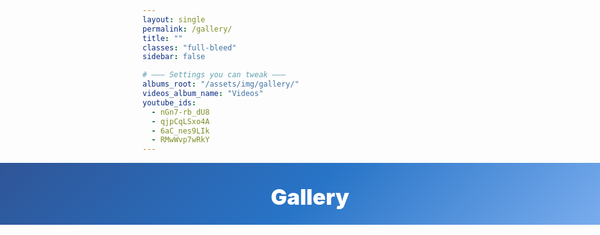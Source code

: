 ```yaml
---
layout: single
permalink: /gallery/
title: ""
classes: "full-bleed"
sidebar: false

# ——— Settings you can tweak ———
albums_root: "/assets/img/gallery/"
videos_album_name: "Videos"
youtube_ids:
  - nGn7-rb_dU8
  - qjpCqLSxo4A
  - 6aC_nes9LIk
  - RMwWvp7wRkY
---
```


<style>
/* Full-bleed container reset */
.page.full-bleed .page__inner-wrap,
.page.full-bleed .page__content { max-width: none !important; padding: 0 !important; }

/* Hide theme title to avoid duplicate H1 */
.page__title { display:none !important; }

/* ===== Blue header (hero) ===== */
.g-hero {
  width: 100vw; margin-left: calc(50% - 50vw); margin-right: calc(50% - 50vw);
  background: linear-gradient(135deg,#2f5597 0%,#2874c7 50%,#7fb0f0 100%);
  color:#fff; text-align:center; padding: 34px 16px 24px;
}
.g-hero h1 { margin:0; font-weight:900; font-size: clamp(24px,3.6vw,40px); }

/* ===== Centered content wrapper ===== */
.albums-stage{
  display:flex; align-items:flex-start; justify-content:center;
  padding: 24px clamp(12px,3vw,36px) 40px;
}
.albums-grid{
  width: 100%;
  max-width: 1280px;
  margin: 0 auto;
  display:grid; gap:20px;
  grid-template-columns: repeat(1, minmax(320px, 1fr));
}
@media (min-width: 800px){
  .albums-grid{ grid-template-columns: repeat(2, minmax(380px, 1fr)); }
}
@media (min-width: 1200px){
  .albums-grid{ grid-template-columns: repeat(3, minmax(420px, 1fr)); }
}

/* Album card */
.album-card{
  position:relative; overflow:hidden; border-radius:16px;
  background:#fff; border:1px solid rgba(0,0,0,.06);
  box-shadow: 0 12px 36px rgba(2,24,71,.07);
  cursor:pointer;
}
.album-cover{
  width:100%; aspect-ratio: 16/10; object-fit:cover; display:block;
  transition: transform .25s ease;
}
.album-card:hover .album-cover{ transform: scale(1.03); }

.album-meta{
  position:absolute; left:10px; bottom:10px; right:10px;
  display:flex; align-items:center; justify-content:space-between; gap:8px;
  background: linear-gradient(180deg, rgba(0,0,0,0) 0%,
                                      rgba(6,18,38,.50) 50%,
                                      rgba(6,18,38,.80) 100%);
  color:#eaf1ff; border-radius:12px; padding:12px 14px;
  backdrop-filter: blur(2px);
}
.album-name{
  font-weight:900; letter-spacing:.2px;
  font-size: clamp(16px, 2.2vw, 24px);
  line-height: 1.15;
  white-space: normal;
  text-shadow: 0 2px 10px rgba(0,0,0,.4);
}
.album-count{
  font-weight:800; opacity:.9;
  font-size: clamp(12px, 1.4vw, 14px);
}

/* ===== Viewer (overlay) — JS toggles display only ===== */
#viewer{
  position:fixed; inset:0; z-index:9999;
  background: rgba(6,12,24,.6); backdrop-filter: blur(6px);
  display: none; /* hidden by default */
}
.viewer-inner{
  position:absolute; inset:0; display:flex; flex-direction:column; gap:10px;
  padding: clamp(10px,3vw,22px);
}
.viewer-bar{
  position: relative; z-index: 5;
  display:flex; align-items:center; justify-content:space-between; gap:10px;
  color:#eaf1ff;
}
.viewer-title{ font-weight:900; font-size:clamp(16px,1.8vw,20px); }

/* ✕ Close button (real link for accessibility) */
.viewer-close{
  position: fixed; top: 16px; right: 16px;
  z-index: 2147483647;
  background: rgba(0,0,0,.55); color:#fff; border:1px solid rgba(255,255,255,.45);
  border-radius:999px; width:46px; height:46px; display:grid; place-items:center;
  text-decoration:none; font-weight:900; font-size:22px; line-height:1;
}
.viewer-close:hover{ background: rgba(0,0,0,.7); }

/* Horizontal strip (normal visuals) */
.viewer-strip{
  position:relative; flex:1 1 auto; overflow-x:auto; overflow-y:hidden;
  scroll-snap-type: x mandatory; display:flex; gap:10px; padding: 6px 0;
}
.viewer-item{
  flex: 0 0 auto; scroll-snap-align: center;
  display:grid; place-items:center;
  background:#000; border-radius:14px; overflow:hidden;
  border:1px solid rgba(255,255,255,.15);
  width: min(66vw, 700px);
  height: min(56vh, 460px);
  box-shadow: 0 18px 50px rgba(0,0,0,.45);
}
@media (max-width: 640px){
  .viewer-item{ width: 90vw; height: 52vh; }
}
.viewer-item img, .viewer-item iframe{
  max-width: 100%; max-height: 100%;
  width: auto; height: auto;
  object-fit: contain; display:block; border:0; background:#000;
}

/* Prev/Next buttons */
.viewer-nav{
  position:absolute; inset:0; pointer-events:none;
}
.nav-btn{
  position:absolute; top:50%; transform: translateY(-50%);
  pointer-events:auto; cursor:pointer; user-select:none;
  width:42px; height:42px; border-radius:999px;
  background: rgba(255,255,255,.08); color:#fff;
  border:1px solid rgba(255,255,255,.35); display:grid; place-items:center;
  z-index: 6;
}
.nav-btn:hover{ background: rgba(255,255,255,.18); }
.nav-prev{ left: 8px; }
.nav-next{ right: 8px; }

/* Hide MM pager here */
.pagination, .pagination--pager { display:none !important; }
</style>

<!-- ===== BLUE HEADER ===== -->
<section class="g-hero" aria-labelledby="gallery-heading">
  <h1 id="gallery-heading">Gallery</h1>
</section>

<!-- ===== CENTERED ALBUMS ===== -->
<section id="gallery-home" class="albums-stage" aria-label="Gallery albums" tabindex="-1">
  <div id="albumsGrid" class="albums-grid"></div>
</section>

<!-- Hidden pool of media items generated by Liquid (images + videos) -->
<div id="mediaPool" style="display:none">
  {% assign root = page.albums_root | default: "/assets/img/gallery/" %}
  {% assign all = site.static_files | where_exp: "f", "f.path contains root" %}
  {% assign img_exts = ".png,.svg,.jpg,.jpeg,.webp,.gif,.PNG,.SVG,.JPG,.JPEG,.WEBP,.GIF" %}
  {% for f in all %}
    {% if img_exts contains f.extname %}
      {% assign rel = f.path | remove: root %}
      {% assign album = rel | split:'/' | first %}
      {% if album == rel %}{% assign album = "Photos" %}{% endif %}
      <a class="media" data-type="image" data-album="{{ album }}" href="{{ f.path | relative_url | uri_escape }}"></a>
    {% endif %}
  {% endfor %}

  {% if page.youtube_ids and page.youtube_ids.size > 0 %}
    {% assign vname = page.videos_album_name | default: "Videos" %}
    {% for vid in page.youtube_ids %}
      <a class="media" data-type="video" data-album="{{ vname }}" href="https://www.youtube-nocookie.com/embed/{{ vid }}"></a>
    {% endfor %}
  {% endif %}
</div>

<!-- Viewer Modal -->
<div id="viewer" aria-label="Album viewer">
  <div class="viewer-inner">
    <div class="viewer-bar">
      <div class="viewer-title" id="viewerTitle">Album</div>
      <a id="viewerClose" class="viewer-close" href="#gallery-home" aria-label="Close viewer and return to Gallery">✕</a>
    </div>

    <div class="viewer-strip" id="viewerStrip" tabindex="0" aria-label="Scroll left or right to browse">
      <div class="viewer-nav">
        <button class="nav-btn nav-prev" id="navPrev" aria-label="Previous">‹</button>
        <button class="nav-btn nav-next" id="navNext" aria-label="Next">›</button>
      </div>
    </div>
  </div>
</div>

<script>
(function(){
  const pool        = document.getElementById('mediaPool');
  const albumsGrid  = document.getElementById('albumsGrid');
  const viewer      = document.getElementById('viewer');
  const viewerTitle = document.getElementById('viewerTitle');
  const viewerStrip = document.getElementById('viewerStrip');
  const btnClose    = document.getElementById('viewerClose');

  const medias = Array.from(pool.querySelectorAll('.media')).map(a => ({
    type: a.dataset.type,
    album: a.dataset.album,
    href: a.getAttribute('href')
  }));

  // Group by album
  const byAlbum = {};
  for (const m of medias) {
    (byAlbum[m.album] ||= []).push(m);
  }

  // Optional display-name mapping (folder name -> label)
  const albumLabel = {
    "DevOps for Gen AI Ottawa": "DevOps for Gen AI — Ottawa"
  };
  const getDisplayName = (folderName) => albumLabel[folderName] || folderName;

  // Create album cards
  Object.keys(byAlbum).sort().forEach(albumName => {
    const items = byAlbum[albumName];
    const first = items[0];

    // Cover: for images use the image; for videos use YouTube thumbnail (fallback)
    let coverSrc = '';
    if (first.type === 'image') {
      coverSrc = first.href;
    } else {
      const imgInAlbum = items.find(i => i.type === 'image');
      coverSrc = imgInAlbum ? imgInAlbum.href
                            : `https://img.youtube.com/vi/${(first.href.split('/embed/')[1]||'').split(/[?&]/)[0]}/hqdefault.jpg`;
    }

    const card = document.createElement('article');
    card.className = 'album-card';
    card.setAttribute('data-album', albumName);
    card.innerHTML = `
      <img class="album-cover" src="${coverSrc}" alt="${getDisplayName(albumName)}">
      <div class="album-meta">
        <span class="album-name">${getDisplayName(albumName)}</span>
        <span class="album-count">${items.length}</span>
      </div>
    `;
    card.addEventListener('click', () => openViewer(albumName));
    albumsGrid.appendChild(card);
  });

  // Open / Close (JS toggles display ONLY)
  function openViewer(albumName){
    viewerTitle.textContent = getDisplayName(albumName);

    // Build strip content fresh
    viewerStrip.innerHTML = `
      <div class="viewer-nav">
        <button class="nav-btn nav-prev" id="navPrev" aria-label="Previous">‹</button>
        <button class="nav-btn nav-next" id="navNext" aria-label="Next">›</button>
      </div>
    `;
    const items = byAlbum[albumName] || [];
    const nav = viewerStrip.querySelector('.viewer-nav');
    items.forEach(item => viewerStrip.insertBefore(buildItemEl(item), nav));

    // Show overlay
    viewer.style.display = 'block';
    document.documentElement.style.overflow = 'hidden';

    // Focus the close link
    setTimeout(()=> btnClose.focus(), 0);

    // Wire nav buttons
    viewerStrip.querySelector('#navPrev').addEventListener('click', prev);
    viewerStrip.querySelector('#navNext').addEventListener('click', next);

    // Update URL for back navigation (optional)
    if (location.hash !== '#viewer') {
      history.pushState({ viewer: true }, '', '#viewer');
    }
  }

  function closeViewer(){
    // Hide overlay
    viewer.style.display = 'none';
    document.documentElement.style.overflow = '';

    // Stop any playing videos by resetting iframes
    viewerStrip.querySelectorAll('iframe').forEach(f => { f.src = f.src; });

    // Normalize URL to gallery anchor
    if (location.hash !== '#gallery-home') {
      history.replaceState(null, '', '#gallery-home');
    }

    // Return focus to the grid
    const gridSection = document.getElementById('gallery-home');
    if (gridSection) {
      gridSection.scrollIntoView({ behavior: 'smooth', block: 'start' });
      setTimeout(()=> gridSection.focus({ preventScroll: true }), 250);
    }
  }

  function buildItemEl(item){
    const wrap = document.createElement('div');
    wrap.className = 'viewer-item';
    if(item.type === 'image'){
      const img = document.createElement('img');
      img.src = item.href;
      img.alt = '';
      wrap.appendChild(img);
    }else{
      const iframe = document.createElement('iframe');
      iframe.src = item.href;
      iframe.allow = "accelerometer; autoplay; clipboard-write; encrypted-media; gyroscope; picture-in-picture; web-share";
      iframe.referrerPolicy = "strict-origin-when-cross-origin";
      iframe.allowFullscreen = true;
      wrap.appendChild(iframe);
    }
    return wrap;
  }

  function next(){
    const items = Array.from(viewerStrip.querySelectorAll('.viewer-item'));
    if(!items.length) return;
    const i = items.findIndex(el => el.getBoundingClientRect().left >= viewerStrip.getBoundingClientRect().left - 2);
    const nextIndex = Math.min((i < 0 ? 0 : i + 1), items.length - 1);
    items[nextIndex].scrollIntoView({behavior:'smooth', inline:'center', block:'nearest'});
  }
  function prev(){
    const items = Array.from(viewerStrip.querySelectorAll('.viewer-item'));
    if(!items.length) return;
    const i = items.findIndex(el => el.getBoundingClientRect().left >= viewerStrip.getBoundingClientRect().left - 2);
    const prevIndex = Math.max((i <= 0 ? 0 : i - 1), 0);
    items[prevIndex].scrollIntoView({behavior:'smooth', inline:'center', block:'nearest'});
  }

  /* Close interactions */
  // Click the ✕ anchor (prevent default, then close)
  btnClose.addEventListener('click', (e)=>{ e.preventDefault(); e.stopPropagation(); closeViewer(); });

  // Click the dark backdrop
  viewer.addEventListener('click', (e)=>{ if (e.target === viewer) closeViewer(); });

  // Keyboard
  document.addEventListener('keydown', (e)=>{
    if (viewer.style.display !== 'block') return;
    if (e.key === 'Escape') closeViewer();
    else if (e.key === 'ArrowRight') next();
    else if (e.key === 'ArrowLeft') prev();
  });

  // Back button should close the viewer (if open)
  window.addEventListener('popstate', ()=>{
    if (viewer.style.display === 'block') closeViewer();
  });
})();
</script>
